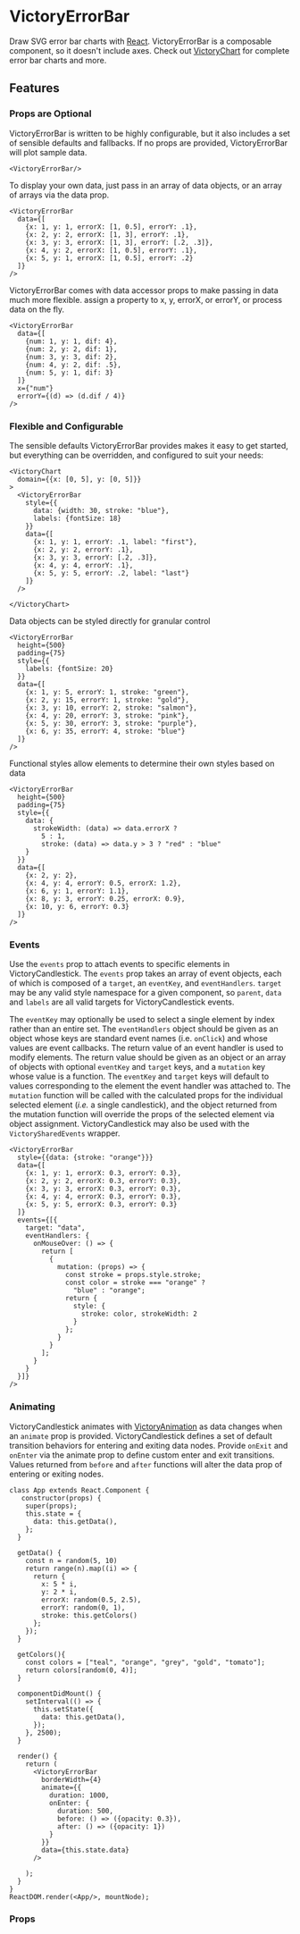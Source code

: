 VictoryErrorBar
=============

Draw SVG error bar charts with [React][]. VictoryErrorBar is a composable component, so it doesn't include axes. Check out [VictoryChart][] for complete error bar charts and more.

## Features

### Props are Optional

VictoryErrorBar is written to be highly configurable, but it also includes a set of sensible defaults and fallbacks. If no props are provided, VictoryErrorBar will plot sample data.

``` playground
<VictoryErrorBar/>
```

To display your own data, just pass in an array of data objects, or an array of arrays via the data prop.

```playground
<VictoryErrorBar
  data={[
    {x: 1, y: 1, errorX: [1, 0.5], errorY: .1},
    {x: 2, y: 2, errorX: [1, 3], errorY: .1},
    {x: 3, y: 3, errorX: [1, 3], errorY: [.2, .3]},
    {x: 4, y: 2, errorX: [1, 0.5], errorY: .1},
    {x: 5, y: 1, errorX: [1, 0.5], errorY: .2}
  ]}
/>
```

VictoryErrorBar comes with data accessor props to make passing in data much more flexible.
assign a property to x, y, errorX, or errorY, or process data on the fly.

```playground
<VictoryErrorBar
  data={[
    {num: 1, y: 1, dif: 4},
    {num: 2, y: 2, dif: 1},
    {num: 3, y: 3, dif: 2},
    {num: 4, y: 2, dif: .5},
    {num: 5, y: 1, dif: 3}
  ]}
  x={"num"}
  errorY={(d) => (d.dif / 4)}
/>
```

### Flexible and Configurable

The sensible defaults VictoryErrorBar provides makes it easy to get started, but everything can be overridden, and configured to suit your needs:

```playground
<VictoryChart
  domain={{x: [0, 5], y: [0, 5]}}
>
  <VictoryErrorBar
    style={{
      data: {width: 30, stroke: "blue"},
      labels: {fontSize: 18}
    }}
    data={[
      {x: 1, y: 1, errorY: .1, label: "first"},
      {x: 2, y: 2, errorY: .1},
      {x: 3, y: 3, errorY: [.2, .3]},
      {x: 4, y: 4, errorY: .1},
      {x: 5, y: 5, errorY: .2, label: "last"}
    ]}
  />

</VictoryChart>
```


Data objects can be styled directly for granular control

```playground
<VictoryErrorBar
  height={500}
  padding={75}
  style={{
    labels: {fontSize: 20}
  }}
  data={[
    {x: 1, y: 5, errorY: 1, stroke: "green"},
    {x: 2, y: 15, errorY: 1, stroke: "gold"},
    {x: 3, y: 10, errorY: 2, stroke: "salmon"},
    {x: 4, y: 20, errorY: 3, stroke: "pink"},
    {x: 5, y: 30, errorY: 3, stroke: "purple"},
    {x: 6, y: 35, errorY: 4, stroke: "blue"}
  ]}
/>
```

Functional styles allow elements to determine their own styles based on data

```playground
<VictoryErrorBar
  height={500}
  padding={75}
  style={{
    data: {
      strokeWidth: (data) => data.errorX ?
        5 : 1,
        stroke: (data) => data.y > 3 ? "red" : "blue"
    }
  }}
  data={[
    {x: 2, y: 2},
    {x: 4, y: 4, errorY: 0.5, errorX: 1.2},
    {x: 6, y: 1, errorY: 1.1},
    {x: 8, y: 3, errorY: 0.25, errorX: 0.9},
    {x: 10, y: 6, errorY: 0.3}
  ]}
/>
```

### Events

Use the `events` prop to attach events to specific elements in VictoryCandlestick. The `events` prop takes an array of event objects, each of which is composed of a `target`, an `eventKey`, and `eventHandlers`. `target` may be any valid style namespace for a given component, so `parent`, `data` and `labels` are all valid targets for VictoryCandlestick events.


The `eventKey` may optionally be used to select a single element by index rather than an entire set. The `eventHandlers` object should be given as an object whose keys are standard event names (i.e. `onClick`) and whose values are event callbacks. The return value of an event handler is used to modify elements. The return value should be given as an object or an array of objects with optional `eventKey` and `target` keys, and a `mutation` key whose value is a function. The `eventKey` and `target` keys will default to values corresponding to the element the event handler was attached to. The `mutation` function will be called with the calculated props for the individual selected element (_i.e._ a single candlestick), and the object returned from the mutation function will override the props of the selected element via object assignment. VictoryCandlestick may also be used with the `VictorySharedEvents` wrapper.

```playground
<VictoryErrorBar
  style={{data: {stroke: "orange"}}}
  data={[
    {x: 1, y: 1, errorX: 0.3, errorY: 0.3},
    {x: 2, y: 2, errorX: 0.3, errorY: 0.3},
    {x: 3, y: 3, errorX: 0.3, errorY: 0.3},
    {x: 4, y: 4, errorX: 0.3, errorY: 0.3},
    {x: 5, y: 5, errorX: 0.3, errorY: 0.3}
  ]}
  events={[{
    target: "data",
    eventHandlers: {
      onMouseOver: () => {
        return [
          {
            mutation: (props) => {
              const stroke = props.style.stroke;
              const color = stroke === "orange" ?
                "blue" : "orange";
              return {
                style: {
                  stroke: color, strokeWidth: 2
                }
              };
            }  
          }
        ];
      }
    }
  }]}
/>
```

### Animating

VictoryCandlestick animates with [VictoryAnimation][] as data changes when an `animate` prop is provided.
VictoryCandlestick defines a set of default transition behaviors for entering and exiting data nodes.
Provide `onExit` and `onEnter` via the animate prop to define custom enter and exit transitions.
Values returned from `before` and `after` functions will alter the data prop of entering or exiting nodes.

```playground_norender
class App extends React.Component {
   constructor(props) {
    super(props);
    this.state = {
      data: this.getData(),
    };
  }

  getData() {
    const n = random(5, 10)
    return range(n).map((i) => {
      return {
        x: 5 * i,
        y: 2 * i,
        errorX: random(0.5, 2.5),
        errorY: random(0, 1),
        stroke: this.getColors()
      };
    });
  }

  getColors(){
    const colors = ["teal", "orange", "grey", "gold", "tomato"];
    return colors[random(0, 4)];
  }

  componentDidMount() {
    setInterval(() => {
      this.setState({
        data: this.getData(),
      });
    }, 2500);
  }

  render() {
    return (
      <VictoryErrorBar
        borderWidth={4}
        animate={{
          duration: 1000,
          onEnter: {
            duration: 500,
            before: () => ({opacity: 0.3}),
            after: () => ({opacity: 1})
          }
        }}
        data={this.state.data}
      />

    );
  }
}
ReactDOM.render(<App/>, mountNode);

```

### Props

[React]: https://github.com/facebook/react
[VictoryAnimation]: http://formidable.com/open-source/victory/docs/victory-animation
[VictoryChart]: http://formidable.com/open-source/victory/docs/victory-chart
